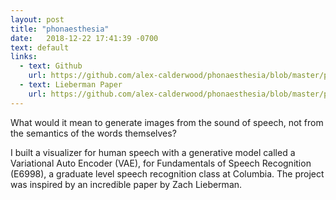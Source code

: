 ```yaml
---
layout: post
title: "phonaesthesia"
date:   2018-12-22 17:41:39 -0700
text: default
links:
  - text: Github
    url: https://github.com/alex-calderwood/phonaesthesia/blob/master/papers/leiberman_paper.pdf
  - text: Lieberman Paper
    url: https://github.com/alex-calderwood/phonaesthesia/blob/master/papers/leiberman_paper.pdf
---
```

What would it mean to generate images from the sound of speech, not from the semantics of the words themselves?

I built a visualizer for human speech with a generative model called a Variational Auto Encoder (VAE), for Fundamentals of Speech Recognition (E6998), a graduate level speech recognition class at Columbia. The project was inspired by an incredible paper by Zach Lieberman.